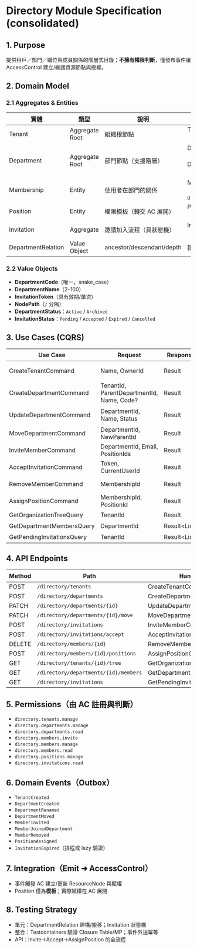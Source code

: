 # Directory Module Specification (consolidated)

## 1. Purpose
提供租戶／部門／職位與成員關係的階層式目錄；**不擁有權限判斷**，僅發布事件讓 AccessControl 建立/維護資源節點與授權。

## 2. Domain Model
### 2.1 Aggregates & Entities
| 實體 | 類型 | 說明 | 關聯 |
|------|------|------|------|
| Tenant | Aggregate Root | 組織根節點 | Tenant→Departments（一對多） |
| Department | Aggregate Root | 部門節點（支援階層） | Department→Children（一對多）、Department→Members（多對多） |
| Membership | Entity | 使用者在部門的關係 | Membership→Positions（多對多）；僅持有 `UserId` |
| Position | Entity | 權限模板（轉交 AC 展開） | Position→Permissions（多對多；為模板定義） |
| Invitation | Aggregate | 邀請加入流程（具狀態機） | Invitation→Membership（一對一） |
| DepartmentRelation | Value Object | ancestor/descendant/depth | 隸屬 Department |

### 2.2 Value Objects
- **DepartmentCode**（唯一，snake_case）
- **DepartmentName**（2–100）
- **InvitationToken**（具有效期/單次）
- **NodePath**（`/` 分隔）
- **DepartmentStatus**：`Active` / `Archived`
- **InvitationStatus**：`Pending` / `Accepted` / `Expired` / `Cancelled`

## 3. Use Cases (CQRS)
| Use Case | Request | Response | 描述 |
|----------|---------|----------|------|
| CreateTenantCommand | Name, OwnerId | Result<TenantId> | 建立租戶與 root 部門，發 `TenantCreated` |
| CreateDepartmentCommand | TenantId, ParentDepartmentId, Name, Code? | Result<DepartmentId> | 建立部門，發 `DepartmentCreated` |
| UpdateDepartmentCommand | DepartmentId, Name, Status | Result | 發 `DepartmentRenamed` 或狀態改變事件 |
| MoveDepartmentCommand | DepartmentId, NewParentId | Result | 重建 Relation，發 `DepartmentMoved` |
| InviteMemberCommand | DepartmentId, Email, PositionIds | Result<InvitationId> | 建立邀請，發 `MemberInvited` |
| AcceptInvitationCommand | Token, CurrentUserId | Result<MembershipId> | 成為成員，發 `MemberJoinedDepartment` |
| RemoveMemberCommand | MembershipId | Result | 移除成員，發 `MemberRemoved` |
| AssignPositionCommand | MembershipId, PositionId | Result | 指派職位模板，發 `PositionAssigned` |
| GetOrganizationTreeQuery | TenantId | Result<OrganizationTreeDto> | 查樹狀結構 |
| GetDepartmentMembersQuery | DepartmentId | Result<List<MemberDto>> | 查部門成員 |
| GetPendingInvitationsQuery | TenantId | Result<List<InvitationDto>> | 查邀請清單 |

## 4. API Endpoints
| Method | Path | Handler | 權限 |
|--------|------|---------|------|
| POST | `/directory/tenants` | CreateTenantCommand | `directory.tenants.manage` |
| POST | `/directory/departments` | CreateDepartmentCommand | `directory.departments.manage` |
| PATCH | `/directory/departments/{id}` | UpdateDepartmentCommand | `directory.departments.manage` |
| PATCH | `/directory/departments/{id}/move` | MoveDepartmentCommand | `directory.departments.manage` |
| POST | `/directory/invitations` | InviteMemberCommand | `directory.members.invite` |
| POST | `/directory/invitations/accept` | AcceptInvitationCommand | Public |
| DELETE | `/directory/members/{id}` | RemoveMemberCommand | `directory.members.manage` |
| POST | `/directory/members/{id}/positions` | AssignPositionCommand | `directory.members.manage` |
| GET | `/directory/tenants/{id}/tree` | GetOrganizationTreeQuery | `directory.departments.read` |
| GET | `/directory/departments/{id}/members` | GetDepartmentMembersQuery | `directory.members.read` |
| GET | `/directory/invitations` | GetPendingInvitationsQuery | `directory.invitations.read` |

## 5. Permissions（由 AC 註冊與判斷）
- `directory.tenants.manage`
- `directory.departments.manage`
- `directory.departments.read`
- `directory.members.invite`
- `directory.members.manage`
- `directory.members.read`
- `directory.positions.manage`
- `directory.invitations.read`

## 6. Domain Events（Outbox）
- `TenantCreated`
- `DepartmentCreated`
- `DepartmentRenamed`
- `DepartmentMoved`
- `MemberInvited`
- `MemberJoinedDepartment`
- `MemberRemoved`
- `PositionAssigned`
- `InvitationExpired`（排程或 lazy 驗證）

## 7. Integration（Emit ➜ AccessControl）
- 事件觸發 AC 建立/更新 ResourceNode 與賦權
- Position 僅為**模板**；實際賦權在 AC 展開

## 8. Testing Strategy
- 單元：DepartmentRelation 建構/搬移；Invitation 狀態機
- 整合：Testcontainers 驗證 Closure Table/MP；事件外送冪等
- API：Invite→Accept→AssignPosition 的全流程
